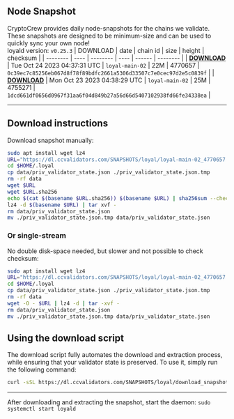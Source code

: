 ## Node Snapshot
CryptoCrew provides daily node-snapshots for the chains we validate. These snapshots are designed to be minimum-size and can be used to quickly sync your own node!  
loyald version: `v0.25.3`
| DOWNLOAD | date | chain id | size | height | checksum |
| -------- | ---- | -------- | ---- | ------ | -------- |
| **[DOWNLOAD](https://dl.ccvalidators.com/SNAPSHOTS/loyal/loyal-main-02_4770657.tar.lz4)** | Tue Oct 24 2023 04:37:31 UTC | `loyal-main-02` | 22M | 4770657 | `0c39ec7c85256eb067d8f78f89bdfc2661a5306d33507c7e0cec97d2e5c0839f` |
| **[DOWNLOAD](https://dl.ccvalidators.com/SNAPSHOTS/loyal/loyal-main-02_4755271.tar.lz4)** | Mon Oct 23 2023 04:38:29 UTC | `loyal-main-02` | 25M | 4755271 | `1dcd661df0656d0967f31aa6f04d849b27a56d66d5407102938fd66fe34338ea` |

---

## Download instructions
Download snapshot manually:
```sh
sudo apt install wget lz4
URL="https://dl.ccvalidators.com/SNAPSHOTS/loyal/loyal-main-02_4770657.tar.lz4"
cd $HOME/.loyal
cp data/priv_validator_state.json ./priv_validator_state.json.tmp
rm -rf data
wget $URL
wget $URL.sha256
echo $(cat $(basename $URL.sha256)) $(basename $URL) | sha256sum --check
lz4 -d $(basename $URL) | tar xvf -
rm data/priv_validator_state.json
mv ./priv_validator_state.json.tmp data/priv_validator_state.json
```

### Or single-stream
No double disk-space needed, but slower and not possible to check checksum:
```sh
sudo apt install wget lz4
URL="https://dl.ccvalidators.com/SNAPSHOTS/loyal/loyal-main-02_4770657.tar.lz4"
cd $HOME/.loyal
cp data/priv_validator_state.json ./priv_validator_state.json.tmp
rm -rf data
wget -O - $URL | lz4 -d | tar -xvf -
rm data/priv_validator_state.json
mv ./priv_validator_state.json.tmp data/priv_validator_state.json
```





## Using the download script

The download script fully automates the download and extraction process, while ensuring that your validator state is preserved. To use it, simply run the following command:
```sh
curl -sSL https://dl.ccvalidators.com/SNAPSHOTS/loyal/download_snapshot.sh | bash
```
---

After downloading and extracting the snapshot, start the daemon: `sudo systemctl start loyald`

